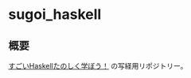 # sugoi_haskell

## 概要

[すごいHaskellたのしく学ぼう！](https://www.ohmsha.co.jp/book/9784274068850/) の写経用リポジトリー。
